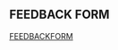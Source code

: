## FEEDBACK FORM

[FEEDBACKFORM](https://docs.google.com/forms/d/e/1FAIpQLSfcXVUf0UlvyN-02rMnWxc9Wvwxwynxm-Y5KccTXOXifmoV2Q/viewform)
